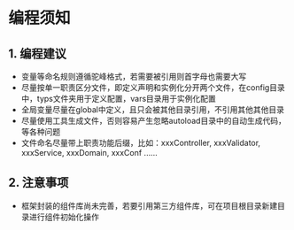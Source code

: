 # 编程须知

## 1. 编程建议

- 变量等命名规则遵循驼峰格式，若需要被引用则首字母也需要大写
- 尽量按单一职责区分文件，即定义声明和实例化分开两个文件，在config目录中，typs文件夹用于定义配置，vars目录用于实例化配置
- 全局变量尽量在global中定义，且只会被其他目录引用，不引用其他其他目录
- 尽量使用工具生成文件，否则容易产生忽略autoload目录中的自动生成代码，等各种问题
- 文件命名尽量带上职责功能后缀，比如：xxxController, xxxValidator, xxxService, xxxDomain, xxxConf ......

## 2. 注意事项

- 框架封装的组件库尚未完善，若要引用第三方组件库，可在项目根目录新建目录进行组件初始化操作